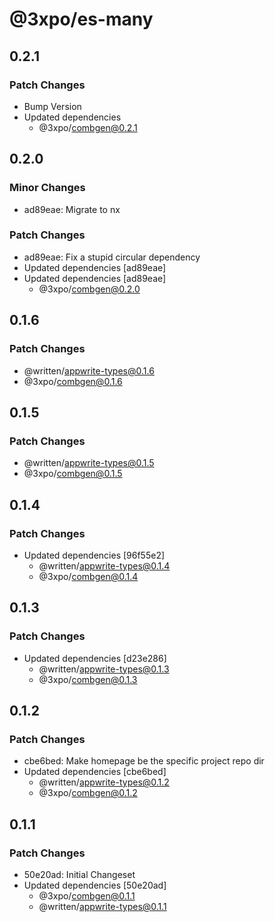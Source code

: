 # @3xpo/es-many

## 0.2.1

### Patch Changes

- Bump Version
- Updated dependencies
  - @3xpo/combgen@0.2.1

## 0.2.0

### Minor Changes

- ad89eae: Migrate to nx

### Patch Changes

- ad89eae: Fix a stupid circular dependency
- Updated dependencies [ad89eae]
- Updated dependencies [ad89eae]
  - @3xpo/combgen@0.2.0

## 0.1.6

### Patch Changes

- @written/appwrite-types@0.1.6
- @3xpo/combgen@0.1.6

## 0.1.5

### Patch Changes

- @written/appwrite-types@0.1.5
- @3xpo/combgen@0.1.5

## 0.1.4

### Patch Changes

- Updated dependencies [96f55e2]
  - @written/appwrite-types@0.1.4
  - @3xpo/combgen@0.1.4

## 0.1.3

### Patch Changes

- Updated dependencies [d23e286]
  - @written/appwrite-types@0.1.3
  - @3xpo/combgen@0.1.3

## 0.1.2

### Patch Changes

- cbe6bed: Make homepage be the specific project repo dir
- Updated dependencies [cbe6bed]
  - @written/appwrite-types@0.1.2
  - @3xpo/combgen@0.1.2

## 0.1.1

### Patch Changes

- 50e20ad: Initial Changeset
- Updated dependencies [50e20ad]
  - @3xpo/combgen@0.1.1
  - @written/appwrite-types@0.1.1
